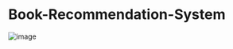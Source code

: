 # Book-Recommendation-System
![image](https://github.com/Agniv-Paul/Book-Recommendation-System/assets/136624547/0c9cd90b-8f13-4034-963a-7ae7f06f7718)
